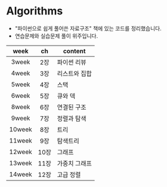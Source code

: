 # Algorithms
* "파이썬으로 쉽게 풀어쓴 자료구조" 책에 있는 코드를 정리했습니다.
* 연습문제와 실습문제 풀이 위주입니다.

| week | ch | content |
|:----:|:---:|---------|
|3week|2장|파이썬 리뷰|
|4week|3장|리스트와 집합|
|5week|4장|스택|
|6week|5장|큐와 덱|
|8week|6장|연결된 구조|
|9week|7장|정렬과 탐색|
|10week|8장|트리|
|11week|9장|탐색트리|
|12week|10장|그래프
|13week|11장|가중치 그래프|
|14week|12장|고급 정렬|
